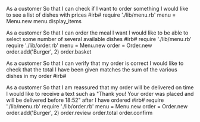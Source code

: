 As a customer
So that I can check if I want to order something
I would like to see a list of dishes with prices
#irb#
require './lib/menu.rb'
menu = Menu.new
menu.display_items

As a customer
So that I can order the meal I want
I would like to be able to select some number of several available dishes
#irb#
require './lib/menu.rb'
require './lib/order.rb'
menu = Menu.new
order = Order.new
order.add('Burger', 2)
order.basket


As a customer
So that I can verify that my order is correct
I would like to check that the total I have been given matches the sum of the various dishes in my order
#irb#


As a customer
So that I am reassured that my order will be delivered on time
I would like to receive a text such as "Thank you! Your order was placed and will be delivered before 18:52" after I have ordered
#irb#
require './lib/menu.rb'
require './lib/order.rb'
menu = Menu.new
order = Order.new
order.add('Burger', 2)
order.review
order.total
order.confirm
